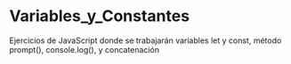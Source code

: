 # Variables_y_Constantes
Ejercicios de JavaScript donde se trabajarán variables let y const, método prompt(), console.log(), y concatenación
